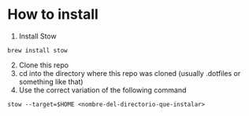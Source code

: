 # How to install

1. Install Stow

```
brew install stow
```

2. Clone this repo
3. cd into the directory where this repo was cloned (usually .dotfiles or something like that)
4. Use the correct variation of the following command

```
stow --target=$HOME <nombre-del-directorio-que-instalar>
```
